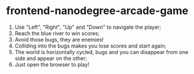 frontend-nanodegree-arcade-game
===============================

1. Use "Left", "Right", "Up" and "Down" to navigate the player;
2. Reach the blue river to win scores;
3. Avoid those bugs, they are enemies!
4. Colliding into the bugs makes you lose scores and start again;
5. The world is horizontally cycled, bugs and you can disappear from one side and appear on the other;
6. Just open the browser to play!
